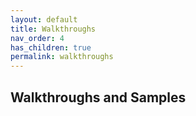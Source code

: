 ```yaml
---
layout: default
title: Walkthroughs
nav_order: 4
has_children: true
permalink: walkthroughs
---
```


## Walkthroughs and Samples
